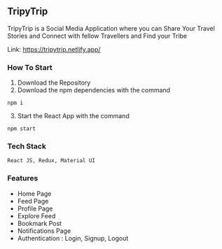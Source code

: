 ## TripyTrip

TripyTrip is a Social Media Application where you can Share Your Travel Stories and Connect with fellow Travellers and Find your Tribe

Link: https://tripytrip.netlify.app/

### How To Start

1. Download the Repository
2. Download the npm dependencies with the command 

```
npm i
```
3. Start the React App with the command

```
npm start
```

### Tech Stack

```
React JS, Redux, Material UI
```

### Features

* Home Page
* Feed Page
* Profile Page
* Explore Feed
* Bookmark Post
* Notifications Page
* Authentication : Login, Signup, Logout